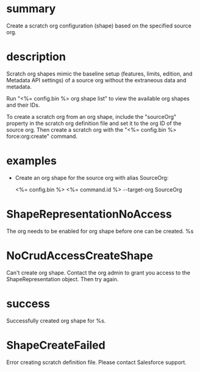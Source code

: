 # summary

Create a scratch org configuration (shape) based on the specified source org.

# description

Scratch org shapes mimic the baseline setup (features, limits, edition, and Metadata API settings) of a source org without the extraneous data and metadata.

Run "<%= config.bin %> org shape list" to view the available org shapes and their IDs.

To create a scratch org from an org shape, include the "sourceOrg" property in the scratch org definition file and set it to the org ID of the source org. Then create a scratch org with the "<%= config.bin %> force:org:create" command.

# examples

- Create an org shape for the source org with alias SourceOrg:

  <%= config.bin %> <%= command.id %> --target-org SourceOrg

# ShapeRepresentationNoAccess

The org needs to be enabled for org shape before one can be created. %s

# NoCrudAccessCreateShape

Can't create org shape. Contact the org admin to grant you access to the ShapeRepresentation object. Then try again.

# success

Successfully created org shape for %s.

# ShapeCreateFailed

Error creating scratch definition file. Please contact Salesforce support.
